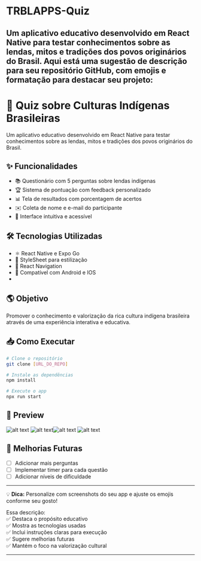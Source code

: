 # TRBLAPPS-Quiz
Um aplicativo educativo desenvolvido em React Native para testar conhecimentos sobre as lendas, mitos e tradições dos povos originários do Brasil.
Aqui está uma sugestão de descrição para seu repositório GitHub, com emojis e formatação para destacar seu projeto:
---

# 🌿 Quiz sobre Culturas Indígenas Brasileiras  

Um aplicativo educativo desenvolvido em React Native para testar conhecimentos sobre as lendas, mitos e tradições dos povos originários do Brasil.

## ✨ Funcionalidades  

- 📚 Questionário com 5 perguntas sobre lendas indígenas  
- 🏆 Sistema de pontuação com feedback personalizado  
- 📊 Tela de resultados com porcentagem de acertos  
- ✉️ Coleta de nome e e-mail do participante  
- 🎨 Interface intuitiva e acessível  

## 🛠️ Tecnologias Utilizadas  

- ⚛️ React Native e Expo Go 
- 🎨 StyleSheet para estilização  
- 🧭 React Navigation  
- 📱 Compatível com Android e IOS 
-  

## 🌎 Objetivo  

Promover o conhecimento e valorização da rica cultura indígena brasileira através de uma experiência interativa e educativa.  

## 📥 Como Executar  

```bash
# Clone o repositório
git clone [URL_DO_REPO]

# Instale as dependências
npm install

# Execute o app
npx run start

```

## 📸 Preview  

  ![alt text](<WhatsApp Image 2025-04-19 at 12.47.11.jpeg>) ![alt text](<WhatsApp Image 2025-04-19 at 12.47.52.jpeg>)![alt text](<WhatsApp Image 2025-04-19 at 12.48.55.jpeg>) ![alt text](<WhatsApp Image 2025-04-19 at 12.49.25.jpeg>)

## 📌 Melhorias Futuras  

- [ ] Adicionar mais perguntas  
- [ ] Implementar timer para cada questão  
- [ ] Adicionar níveis de dificuldade  

---

💡 **Dica:** Personalize com screenshots do seu app e ajuste os emojis conforme seu gosto!  

Essa descrição:  
✅ Destaca o propósito educativo  
✅ Mostra as tecnologias usadas  
✅ Inclui instruções claras para execução  
✅ Sugere melhorias futuras  
✅ Mantém o foco na valorização cultural 

---
